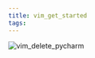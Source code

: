```yaml
---
title: vim_get_started
tags:
---
```



![vim_delete_pycharm](../images/blog/2022/vim_delete_pycharm.png)







